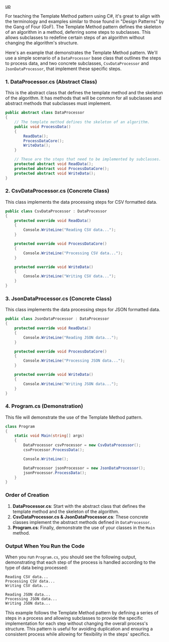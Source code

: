 [up](README.md)

For teaching the Template Method pattern using C#, it's great to align with the terminology and examples similar to those found in "Design Patterns" by the Gang of Four (GoF). The Template Method pattern defines the skeleton of an algorithm in a method, deferring some steps to subclasses. This allows subclasses to redefine certain steps of an algorithm without changing the algorithm's structure.

Here's an example that demonstrates the Template Method pattern. We'll use a simple scenario of a `DataProcessor` base class that outlines the steps to process data, and two concrete subclasses, `CsvDataProcessor` and `JsonDataProcessor`, that implement these specific steps.

### 1. DataProcessor.cs (Abstract Class)

This is the abstract class that defines the template method and the skeleton of the algorithm. It has methods that will be common for all subclasses and abstract methods that subclasses must implement.

```csharp
public abstract class DataProcessor
{
    // The template method defines the skeleton of an algorithm.
    public void ProcessData()
    {
        ReadData();
        ProcessDataCore();
        WriteData();
    }

    // These are the steps that need to be implemented by subclasses.
    protected abstract void ReadData();
    protected abstract void ProcessDataCore();
    protected abstract void WriteData();
}
```

### 2. CsvDataProcessor.cs (Concrete Class)

This class implements the data processing steps for CSV formatted data.

```csharp
public class CsvDataProcessor : DataProcessor
{
    protected override void ReadData()
    {
        Console.WriteLine("Reading CSV data...");
    }

    protected override void ProcessDataCore()
    {
        Console.WriteLine("Processing CSV data...");
    }

    protected override void WriteData()
    {
        Console.WriteLine("Writing CSV data...");
    }
}
```

### 3. JsonDataProcessor.cs (Concrete Class)

This class implements the data processing steps for JSON formatted data.

```csharp
public class JsonDataProcessor : DataProcessor
{
    protected override void ReadData()
    {
        Console.WriteLine("Reading JSON data...");
    }

    protected override void ProcessDataCore()
    {
        Console.WriteLine("Processing JSON data...");
    }

    protected override void WriteData()
    {
        Console.WriteLine("Writing JSON data...");
    }
}
```

### 4. Program.cs (Demonstration)

This file will demonstrate the use of the Template Method pattern.

```csharp
class Program
{
    static void Main(string[] args)
    {
        DataProcessor csvProcessor = new CsvDataProcessor();
        csvProcessor.ProcessData();

        Console.WriteLine();

        DataProcessor jsonProcessor = new JsonDataProcessor();
        jsonProcessor.ProcessData();
    }
}
```

### Order of Creation

1. **DataProcessor.cs**: Start with the abstract class that defines the template method and the skeleton of the algorithm.
2. **CsvDataProcessor.cs & JsonDataProcessor.cs**: These concrete classes implement the abstract methods defined in `DataProcessor`.
3. **Program.cs**: Finally, demonstrate the use of your classes in the `Main` method.

### Output When You Run the Code

When you run `Program.cs`, you should see the following output, demonstrating that each step of the process is handled according to the type of data being processed:

```
Reading CSV data...
Processing CSV data...
Writing CSV data...

Reading JSON data...
Processing JSON data...
Writing JSON data...
```

This example follows the Template Method pattern by defining a series of steps in a process and allowing subclasses to provide the specific implementation for each step without changing the overall process's structure. This pattern is useful for avoiding duplication and ensuring a consistent process while allowing for flexibility in the steps' specifics.
